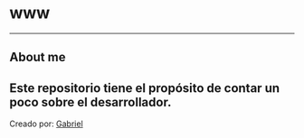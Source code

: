 # www
---
## About me

Este repositorio tiene el propósito de contar un poco sobre el desarrollador.
---

Creado por: [Gabriel](https://github.com/iGabe23)